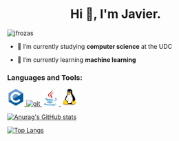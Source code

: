 <h1 align="center">Hi 👋, I'm Javier.</h1>

<p align="left"> <img src="https://komarev.com/ghpvc/?username=jfrozas&label=Profile%20views&color=0e75b6&style=flat" alt="jfrozas" /> </p>

- 🔭 I’m currently studying **computer science** at the UDC

- 🌱 I’m currently learning **machine learning**

<p align="left">
</p>

<h3 align="left">Languages and Tools:</h3>
<p align="left"> <a href="https://www.cprogramming.com/" target="_blank" rel="noreferrer"> <img src="https://raw.githubusercontent.com/devicons/devicon/master/icons/c/c-original.svg" alt="c" width="40" height="40"/> </a> <a href="https://git-scm.com/" target="_blank" rel="noreferrer"> <img src="https://www.vectorlogo.zone/logos/git-scm/git-scm-icon.svg" alt="git" width="40" height="40"/> </a> <a href="https://www.java.com" target="_blank" rel="noreferrer"> <img src="https://raw.githubusercontent.com/devicons/devicon/master/icons/java/java-original.svg" alt="java" width="40" height="40"/> </a> <a href="https://www.linux.org/" target="_blank" rel="noreferrer"> <img src="https://raw.githubusercontent.com/devicons/devicon/master/icons/linux/linux-original.svg" alt="linux" width="40" height="40"/> </a> </p>

[![Anurag's GitHub stats](https://github-readme-stats.vercel.app/api?username=jfrozas)](https://github.com/jfrozas/github-readme-stats)

[![Top Langs](https://github-readme-stats.vercel.app/api/top-langs/?username=jfrozas&layout=compact)](https://github.com/jfrozas/github-readme-stats)

